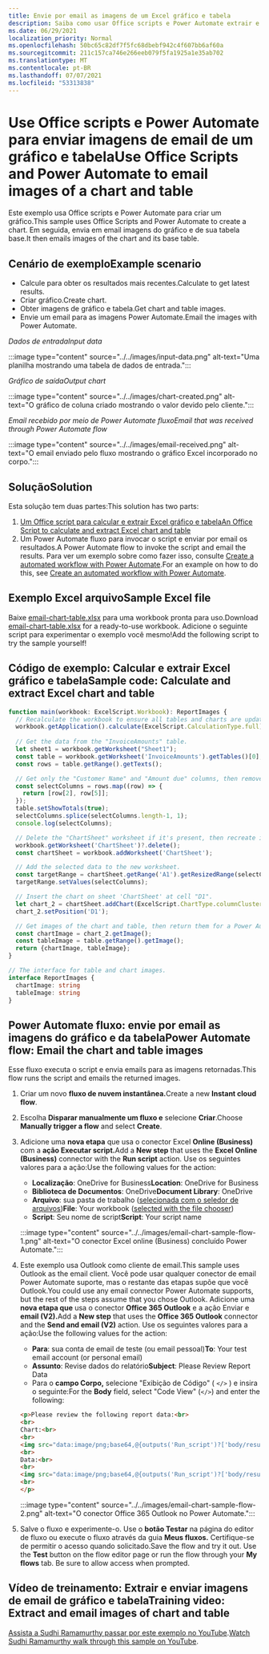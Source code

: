 ```yaml
---
title: Envie por email as imagens de um Excel gráfico e tabela
description: Saiba como usar Office scripts e Power Automate extrair e enviar por email as imagens de um gráfico Excel e tabela.
ms.date: 06/29/2021
localization_priority: Normal
ms.openlocfilehash: 50bc65c82df7f5fc68dbebf942c4f607bb6af60a
ms.sourcegitcommit: 211c157ca746e266eeb079f5fa1925a1e35ab702
ms.translationtype: MT
ms.contentlocale: pt-BR
ms.lasthandoff: 07/07/2021
ms.locfileid: "53313838"
---
```

# <a name="use-office-scripts-and-power-automate-to-email-images-of-a-chart-and-table"></a><span data-ttu-id="827e3-103">Use Office scripts e Power Automate para enviar imagens de email de um gráfico e tabela</span><span class="sxs-lookup"><span data-stu-id="827e3-103">Use Office Scripts and Power Automate to email images of a chart and table</span></span>

<span data-ttu-id="827e3-104">Este exemplo usa Office scripts e Power Automate para criar um gráfico.</span><span class="sxs-lookup"><span data-stu-id="827e3-104">This sample uses Office Scripts and Power Automate to create a chart.</span></span> <span data-ttu-id="827e3-105">Em seguida, envia em email imagens do gráfico e de sua tabela base.</span><span class="sxs-lookup"><span data-stu-id="827e3-105">It then emails images of the chart and its base table.</span></span>

## <a name="example-scenario"></a><span data-ttu-id="827e3-106">Cenário de exemplo</span><span class="sxs-lookup"><span data-stu-id="827e3-106">Example scenario</span></span>

* <span data-ttu-id="827e3-107">Calcule para obter os resultados mais recentes.</span><span class="sxs-lookup"><span data-stu-id="827e3-107">Calculate to get latest results.</span></span>
* <span data-ttu-id="827e3-108">Criar gráfico.</span><span class="sxs-lookup"><span data-stu-id="827e3-108">Create chart.</span></span>
* <span data-ttu-id="827e3-109">Obter imagens de gráfico e tabela.</span><span class="sxs-lookup"><span data-stu-id="827e3-109">Get chart and table images.</span></span>
* <span data-ttu-id="827e3-110">Envie um email para as imagens Power Automate.</span><span class="sxs-lookup"><span data-stu-id="827e3-110">Email the images with Power Automate.</span></span>

<span data-ttu-id="827e3-111">_Dados de entrada_</span><span class="sxs-lookup"><span data-stu-id="827e3-111">_Input data_</span></span>

:::image type="content" source="../../images/input-data.png" alt-text="Uma planilha mostrando uma tabela de dados de entrada.":::

<span data-ttu-id="827e3-113">_Gráfico de saída_</span><span class="sxs-lookup"><span data-stu-id="827e3-113">_Output chart_</span></span>

:::image type="content" source="../../images/chart-created.png" alt-text="O gráfico de coluna criado mostrando o valor devido pelo cliente.":::

<span data-ttu-id="827e3-115">_Email recebido por meio de Power Automate fluxo_</span><span class="sxs-lookup"><span data-stu-id="827e3-115">_Email that was received through Power Automate flow_</span></span>

:::image type="content" source="../../images/email-received.png" alt-text="O email enviado pelo fluxo mostrando o gráfico Excel incorporado no corpo.":::

## <a name="solution"></a><span data-ttu-id="827e3-117">Solução</span><span class="sxs-lookup"><span data-stu-id="827e3-117">Solution</span></span>

<span data-ttu-id="827e3-118">Esta solução tem duas partes:</span><span class="sxs-lookup"><span data-stu-id="827e3-118">This solution has two parts:</span></span>

1. [<span data-ttu-id="827e3-119">Um Office script para calcular e extrair Excel gráfico e tabela</span><span class="sxs-lookup"><span data-stu-id="827e3-119">An Office Script to calculate and extract Excel chart and table</span></span>](#sample-code-calculate-and-extract-excel-chart-and-table)
1. <span data-ttu-id="827e3-120">Um Power Automate fluxo para invocar o script e enviar por email os resultados.</span><span class="sxs-lookup"><span data-stu-id="827e3-120">A Power Automate flow to invoke the script and email the results.</span></span> <span data-ttu-id="827e3-121">Para ver um exemplo sobre como fazer isso, consulte [Create a automated workflow with Power Automate](../../tutorials/excel-power-automate-returns.md#create-an-automated-workflow-with-power-automate).</span><span class="sxs-lookup"><span data-stu-id="827e3-121">For an example on how to do this, see [Create an automated workflow with Power Automate](../../tutorials/excel-power-automate-returns.md#create-an-automated-workflow-with-power-automate).</span></span>

## <a name="sample-excel-file"></a><span data-ttu-id="827e3-122">Exemplo Excel arquivo</span><span class="sxs-lookup"><span data-stu-id="827e3-122">Sample Excel file</span></span>

<span data-ttu-id="827e3-123">Baixe <a href="email-chart-table.xlsx">email-chart-table.xlsx</a> para uma workbook pronta para uso.</span><span class="sxs-lookup"><span data-stu-id="827e3-123">Download <a href="email-chart-table.xlsx">email-chart-table.xlsx</a> for a ready-to-use workbook.</span></span> <span data-ttu-id="827e3-124">Adicione o seguinte script para experimentar o exemplo você mesmo!</span><span class="sxs-lookup"><span data-stu-id="827e3-124">Add the following script to try the sample yourself!</span></span>

## <a name="sample-code-calculate-and-extract-excel-chart-and-table"></a><span data-ttu-id="827e3-125">Código de exemplo: Calcular e extrair Excel gráfico e tabela</span><span class="sxs-lookup"><span data-stu-id="827e3-125">Sample code: Calculate and extract Excel chart and table</span></span>

```TypeScript
function main(workbook: ExcelScript.Workbook): ReportImages {
  // Recalculate the workbook to ensure all tables and charts are updated.
  workbook.getApplication().calculate(ExcelScript.CalculationType.full);
  
  // Get the data from the "InvoiceAmounts" table.
  let sheet1 = workbook.getWorksheet("Sheet1");
  const table = workbook.getWorksheet('InvoiceAmounts').getTables()[0];
  const rows = table.getRange().getTexts();

  // Get only the "Customer Name" and "Amount due" columns, then remove the "Total" row.
  const selectColumns = rows.map((row) => {
    return [row[2], row[5]];
  });
  table.setShowTotals(true);
  selectColumns.splice(selectColumns.length-1, 1);
  console.log(selectColumns);

  // Delete the "ChartSheet" worksheet if it's present, then recreate it.
  workbook.getWorksheet('ChartSheet')?.delete();
  const chartSheet = workbook.addWorksheet('ChartSheet');

  // Add the selected data to the new worksheet.
  const targetRange = chartSheet.getRange('A1').getResizedRange(selectColumns.length-1, selectColumns[0].length-1);
  targetRange.setValues(selectColumns);

  // Insert the chart on sheet 'ChartSheet' at cell "D1".
  let chart_2 = chartSheet.addChart(ExcelScript.ChartType.columnClustered, targetRange);
  chart_2.setPosition('D1');

  // Get images of the chart and table, then return them for a Power Automate flow.
  const chartImage = chart_2.getImage();
  const tableImage = table.getRange().getImage();
  return {chartImage, tableImage};
}

// The interface for table and chart images.
interface ReportImages {
  chartImage: string
  tableImage: string
}
```

## <a name="power-automate-flow-email-the-chart-and-table-images"></a><span data-ttu-id="827e3-126">Power Automate fluxo: envie por email as imagens do gráfico e da tabela</span><span class="sxs-lookup"><span data-stu-id="827e3-126">Power Automate flow: Email the chart and table images</span></span>

<span data-ttu-id="827e3-127">Esse fluxo executa o script e envia emails para as imagens retornadas.</span><span class="sxs-lookup"><span data-stu-id="827e3-127">This flow runs the script and emails the returned images.</span></span>

1. <span data-ttu-id="827e3-128">Criar um novo **fluxo de nuvem instantânea.**</span><span class="sxs-lookup"><span data-stu-id="827e3-128">Create a new **Instant cloud flow**.</span></span>
1. <span data-ttu-id="827e3-129">Escolha **Disparar manualmente um fluxo e** selecione **Criar**.</span><span class="sxs-lookup"><span data-stu-id="827e3-129">Choose **Manually trigger a flow** and select **Create**.</span></span>
1. <span data-ttu-id="827e3-130">Adicione uma **nova etapa** que usa o conector Excel **Online (Business)** com a **ação Executar script.**</span><span class="sxs-lookup"><span data-stu-id="827e3-130">Add a **New step** that uses the **Excel Online (Business)** connector with the **Run script** action.</span></span> <span data-ttu-id="827e3-131">Use os seguintes valores para a ação:</span><span class="sxs-lookup"><span data-stu-id="827e3-131">Use the following values for the action:</span></span>
    * <span data-ttu-id="827e3-132">**Localização**: OneDrive for Business</span><span class="sxs-lookup"><span data-stu-id="827e3-132">**Location**: OneDrive for Business</span></span>
    * <span data-ttu-id="827e3-133">**Biblioteca de Documentos**: OneDrive</span><span class="sxs-lookup"><span data-stu-id="827e3-133">**Document Library**: OneDrive</span></span>
    * <span data-ttu-id="827e3-134">**Arquivo**: sua pasta de trabalho ([selecionada com o seledor de arquivos](../../testing/power-automate-troubleshooting.md#select-workbooks-with-the-file-browser-control))</span><span class="sxs-lookup"><span data-stu-id="827e3-134">**File**: Your workbook ([selected with the file chooser](../../testing/power-automate-troubleshooting.md#select-workbooks-with-the-file-browser-control))</span></span>
    * <span data-ttu-id="827e3-135">**Script**: Seu nome de script</span><span class="sxs-lookup"><span data-stu-id="827e3-135">**Script**: Your script name</span></span>

    :::image type="content" source="../../images/email-chart-sample-flow-1.png" alt-text="O conector Excel online (Business) concluído Power Automate.":::
1. <span data-ttu-id="827e3-137">Este exemplo usa Outlook como cliente de email.</span><span class="sxs-lookup"><span data-stu-id="827e3-137">This sample uses Outlook as the email client.</span></span> <span data-ttu-id="827e3-138">Você pode usar qualquer conector de email Power Automate suporte, mas o restante das etapas supõe que você Outlook.</span><span class="sxs-lookup"><span data-stu-id="827e3-138">You could use any email connector Power Automate supports, but the rest of the steps assume that you chose Outlook.</span></span> <span data-ttu-id="827e3-139">Adicione uma **nova etapa que** usa o conector **Office 365 Outlook** e a ação Enviar e **email (V2).**</span><span class="sxs-lookup"><span data-stu-id="827e3-139">Add a **New step** that uses the **Office 365 Outlook** connector and the **Send and email (V2)** action.</span></span> <span data-ttu-id="827e3-140">Use os seguintes valores para a ação:</span><span class="sxs-lookup"><span data-stu-id="827e3-140">Use the following values for the action:</span></span>
    * <span data-ttu-id="827e3-141">**Para**: sua conta de email de teste (ou email pessoal)</span><span class="sxs-lookup"><span data-stu-id="827e3-141">**To**: Your test email account (or personal email)</span></span>
    * <span data-ttu-id="827e3-142">**Assunto**: Revise dados do relatório</span><span class="sxs-lookup"><span data-stu-id="827e3-142">**Subject**: Please Review Report Data</span></span>
    * <span data-ttu-id="827e3-143">Para o **campo Corpo,** selecione "Exibição de Código" ( `</>` ) e insira o seguinte:</span><span class="sxs-lookup"><span data-stu-id="827e3-143">For the **Body** field, select "Code View" (`</>`) and enter the following:</span></span>

    ```HTML
    <p>Please review the following report data:<br>
    <br>
    Chart:<br>
    <br>
    <img src="data:image/png;base64,@{outputs('Run_script')?['body/result/chartImage']}"/>
    <br>
    Data:<br>
    <br>
    <img src="data:image/png;base64,@{outputs('Run_script')?['body/result/tableImage']}"/>
    <br>
    </p>
    ```

    :::image type="content" source="../../images/email-chart-sample-flow-2.png" alt-text="O conector Office 365 Outlook no Power Automate.":::
1. <span data-ttu-id="827e3-145">Salve o fluxo e experimente-o. Use o **botão Testar** na página do editor de fluxo ou execute o fluxo através da guia **Meus fluxos.** Certifique-se de permitir o acesso quando solicitado.</span><span class="sxs-lookup"><span data-stu-id="827e3-145">Save the flow and try it out. Use the **Test** button on the flow editor page or run the flow through your **My flows** tab. Be sure to allow access when prompted.</span></span>

## <a name="training-video-extract-and-email-images-of-chart-and-table"></a><span data-ttu-id="827e3-146">Vídeo de treinamento: Extrair e enviar imagens de email de gráfico e tabela</span><span class="sxs-lookup"><span data-stu-id="827e3-146">Training video: Extract and email images of chart and table</span></span>

<span data-ttu-id="827e3-147">[Assista a Sudhi Ramamurthy passar por este exemplo no YouTube](https://youtu.be/152GJyqc-Kw).</span><span class="sxs-lookup"><span data-stu-id="827e3-147">[Watch Sudhi Ramamurthy walk through this sample on YouTube](https://youtu.be/152GJyqc-Kw).</span></span>
